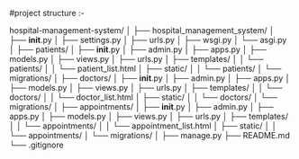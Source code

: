 #project structure :-

hospital-management-system/
│
├── hospital_management_system/
│   ├── __init__.py
│   ├── settings.py
│   ├── urls.py
│   ├── wsgi.py
│   └── asgi.py
│
├── patients/
│   ├── __init__.py
│   ├── admin.py
│   ├── apps.py
│   ├── models.py
│   ├── views.py
│   ├── urls.py
│   ├── templates/
│   │   └── patients/
│   │       └── patient_list.html
│   ├── static/
│   │   └── patients/
│   └── migrations/
│
├── doctors/
│   ├── __init__.py
│   ├── admin.py
│   ├── apps.py
│   ├── models.py
│   ├── views.py
│   ├── urls.py
│   ├── templates/
│   │   └── doctors/
│   │       └── doctor_list.html
│   ├── static/
│   │   └── doctors/
│   └── migrations/
│
├── appointments/
│   ├── __init__.py
│   ├── admin.py
│   ├── apps.py
│   ├── models.py
│   ├── views.py
│   ├── urls.py
│   ├── templates/
│   │   └── appointments/
│   │       └── appointment_list.html
│   ├── static/
│   │   └── appointments/
│   └── migrations/
│
├── manage.py
├── README.md
└── .gitignore
